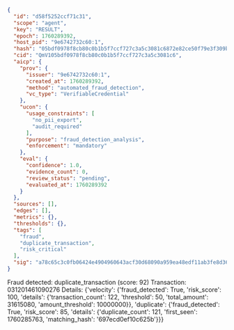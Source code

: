 ```json
{
  "id": "d58f5252ccf71c31",
  "scope": "agent",
  "key": "RESULT",
  "epoch": 1760289392,
  "host_pid": "9e6742732c60:1",
  "hash": "05bdf0978f8cb80c0b1b5f7ccf727c3a5c3081c6872e82ce50f79e3f309b4609",
  "cid": "QmV105bdf0978f8cb80c0b1b5f7ccf727c3a5c3081c6",
  "aicp": {
    "prov": {
      "issuer": "9e6742732c60:1",
      "created_at": 1760289392,
      "method": "automated_fraud_detection",
      "vc_type": "VerifiableCredential"
    },
    "ucon": {
      "usage_constraints": [
        "no_pii_export",
        "audit_required"
      ],
      "purpose": "fraud_detection_analysis",
      "enforcement": "mandatory"
    },
    "eval": {
      "confidence": 1.0,
      "evidence_count": 0,
      "review_status": "pending",
      "evaluated_at": 1760289392
    }
  },
  "sources": [],
  "edges": [],
  "metrics": {},
  "thresholds": {},
  "tags": [
    "fraud",
    "duplicate_transaction",
    "risk_critical"
  ],
  "sig": "a78c65c3c0fb06424e4904960643acf30d68090a959ea48edf11ab3fe8d36bf5"
}
```

Fraud detected: duplicate_transaction (score: 92)
Transaction: 031201461090276
Details: {'velocity': {'fraud_detected': True, 'risk_score': 100, 'details': {'transaction_count': 122, 'threshold': 50, 'total_amount': 31615080, 'amount_threshold': 10000000}}, 'duplicate': {'fraud_detected': True, 'risk_score': 85, 'details': {'duplicate_count': 121, 'first_seen': 1760285763, 'matching_hash': '697ecd0ef10c625b'}}}